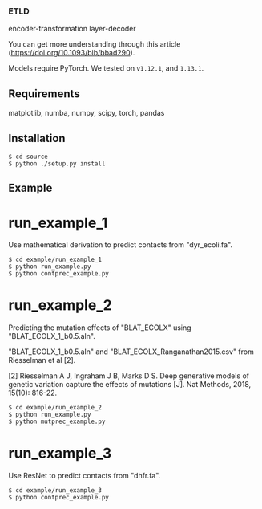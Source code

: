 ### ETLD
encoder-transformation layer-decoder

You can get more understanding through this article (https://doi.org/10.1093/bib/bbad290).

Models require PyTorch. We tested on `v1.12.1`, and `1.13.1`. 

## Requirements

matplotlib, numba, numpy, scipy, torch, pandas

## Installation

```
$ cd source
$ python ./setup.py install

```

## Example

# run_example_1

Use mathematical derivation to predict contacts from "dyr_ecoli.fa".

```
$ cd example/run_example_1
$ python run_example.py
$ python contprec_example.py

```

# run_example_2

Predicting the mutation effects of "BLAT_ECOLX" using "BLAT_ECOLX_1_b0.5.aln".

"BLAT_ECOLX_1_b0.5.aln" and "BLAT_ECOLX_Ranganathan2015.csv" from Riesselman et al [2]. 

[2] Riesselman A J, Ingraham J B, Marks D S. Deep generative models of genetic variation capture the effects of mutations [J]. Nat Methods, 2018, 15(10): 816-22.

```
$ cd example/run_example_2
$ python run_example.py
$ python mutprec_example.py

```

# run_example_3

Use ResNet to predict contacts from "dhfr.fa".

```
$ cd example/run_example_3
$ python contprec_example.py

```

